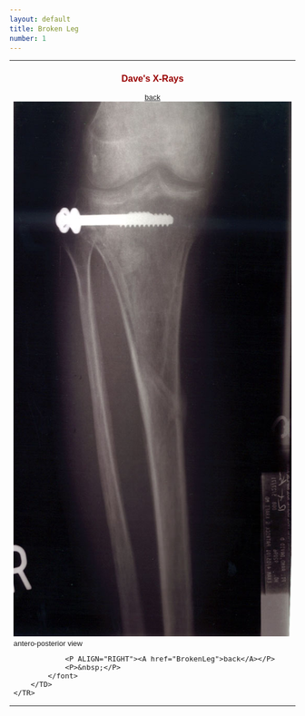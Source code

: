 ```yaml
---
layout: default
title: Broken Leg
number: 1
---
```

<TABLE CELLPADDING="0" CELLSPACING="0" BORDER="0" WIDTH="412">
	<TR>
		<TD VALIGN="TOP">
			<font SIZE="2" face="Arial,Geneva,Helvetica,Sans-Serif">
				<CENTER><H3><font color="#990000" size="3">Dave's X-Rays</font></H3><A href="BrokenLeg">back</A></CENTER>
				<IMG SRC="images/ap_view.jpg" width="535" height="943"><BR>
				antero-posterior view

				<P ALIGN="RIGHT"><A href="BrokenLeg">back</A></P>
				<P>&nbsp;</P>
			</font>
		</TD>
	</TR>
</TABLE>